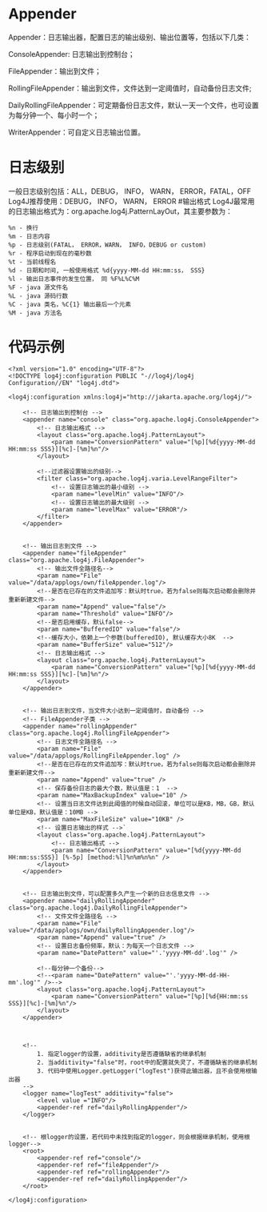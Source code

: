 # Appender
Appender：日志输出器，配置日志的输出级别、输出位置等，包括以下几类：

ConsoleAppender: 日志输出到控制台；

FileAppender：输出到文件；

RollingFileAppender：输出到文件，文件达到一定阈值时，自动备份日志文件;

DailyRollingFileAppender：可定期备份日志文件，默认一天一个文件，也可设置为每分钟一个、每小时一个；

WriterAppender：可自定义日志输出位置。
# 日志级别
一般日志级别包括：ALL，DEBUG， INFO， WARN， ERROR，FATAL，OFF
Log4J推荐使用：DEBUG， INFO， WARN， ERROR
#输出格式
Log4J最常用的日志输出格式为：org.apache.log4j.PatternLayOut，其主要参数为：

    %n - 换行
    %m - 日志内容
    %p - 日志级别(FATAL， ERROR，WARN， INFO，DEBUG or custom)
    %r - 程序启动到现在的毫秒数
    %t - 当前线程名
    %d - 日期和时间, 一般使用格式 %d{yyyy-MM-dd HH:mm:ss， SSS}
    %l - 输出日志事件的发生位置， 同 %F%L%C%M
    %F - java 源文件名
    %L - java 源码行数
    %C - java 类名，%C{1} 输出最后一个元素
    %M - java 方法名
# 代码示例
    <?xml version="1.0" encoding="UTF-8"?>
    <!DOCTYPE log4j:configuration PUBLIC "-//log4j/log4j Configuration//EN" "log4j.dtd">

    <log4j:configuration xmlns:log4j="http://jakarta.apache.org/log4j/">

        <!-- 日志输出到控制台 -->
        <appender name="console" class="org.apache.log4j.ConsoleAppender">
            <!-- 日志输出格式 -->
            <layout class="org.apache.log4j.PatternLayout">
                <param name="ConversionPattern" value="[%p][%d{yyyy-MM-dd HH:mm:ss SSS}][%c]-[%m]%n"/>
            </layout>
    
            <!--过滤器设置输出的级别-->
            <filter class="org.apache.log4j.varia.LevelRangeFilter">
                <!-- 设置日志输出的最小级别 -->
                <param name="levelMin" value="INFO"/>
                <!-- 设置日志输出的最大级别 -->
                <param name="levelMax" value="ERROR"/>
            </filter>
        </appender>
    
    
        <!-- 输出日志到文件 -->
        <appender name="fileAppender" class="org.apache.log4j.FileAppender">
            <!-- 输出文件全路径名-->
            <param name="File" value="/data/applogs/own/fileAppender.log"/>
            <!--是否在已存在的文件追加写：默认时true，若为false则每次启动都会删除并重新新建文件-->
            <param name="Append" value="false"/>
            <param name="Threshold" value="INFO"/>
            <!--是否启用缓存，默认false-->
            <param name="BufferedIO" value="false"/>
            <!--缓存大小，依赖上一个参数(bufferedIO), 默认缓存大小8K  -->
            <param name="BufferSize" value="512"/>
            <!-- 日志输出格式 -->
            <layout class="org.apache.log4j.PatternLayout">
                <param name="ConversionPattern" value="[%p][%d{yyyy-MM-dd HH:mm:ss SSS}][%c]-[%m]%n"/>
            </layout>
        </appender>
    
    
        <!-- 输出日志到文件，当文件大小达到一定阈值时，自动备份 -->
        <!-- FileAppender子类 -->
        <appender name="rollingAppender" class="org.apache.log4j.RollingFileAppender">
            <!-- 日志文件全路径名 -->
            <param name="File" value="/data/applogs/RollingFileAppender.log" />
            <!--是否在已存在的文件追加写：默认时true，若为false则每次启动都会删除并重新新建文件-->
            <param name="Append" value="true" />
            <!-- 保存备份日志的最大个数，默认值是：1  -->
            <param name="MaxBackupIndex" value="10" />
            <!-- 设置当日志文件达到此阈值的时候自动回滚，单位可以是KB，MB，GB，默认单位是KB，默认值是：10MB -->
            <param name="MaxFileSize" value="10KB" />
            <!-- 设置日志输出的样式 -->`
            <layout class="org.apache.log4j.PatternLayout">
                <!-- 日志输出格式 -->
                <param name="ConversionPattern" value="[%d{yyyy-MM-dd HH:mm:ss:SSS}] [%-5p] [method:%l]%n%m%n%n" />
            </layout>
        </appender>
    
    
        <!-- 日志输出到文件，可以配置多久产生一个新的日志信息文件 -->
        <appender name="dailyRollingAppender" class="org.apache.log4j.DailyRollingFileAppender">
            <!-- 文件文件全路径名 -->
            <param name="File" value="/data/applogs/own/dailyRollingAppender.log"/>
            <param name="Append" value="true" />
            <!-- 设置日志备份频率，默认：为每天一个日志文件 -->
            <param name="DatePattern" value="'.'yyyy-MM-dd'.log'" />
    
            <!--每分钟一个备份-->
            <!--<param name="DatePattern" value="'.'yyyy-MM-dd-HH-mm'.log'" />-->
            <layout class="org.apache.log4j.PatternLayout">
                <param name="ConversionPattern" value="[%p][%d{HH:mm:ss SSS}][%c]-[%m]%n"/>
            </layout>
        </appender>
    
    
    
        <!--
            1. 指定logger的设置，additivity是否遵循缺省的继承机制
            2. 当additivity="false"时，root中的配置就失灵了，不遵循缺省的继承机制
            3. 代码中使用Logger.getLogger("logTest")获得此输出器，且不会使用根输出器
        -->
        <logger name="logTest" additivity="false">
            <level value ="INFO"/>
            <appender-ref ref="dailyRollingAppender"/>
        </logger>
    
    
        <!-- 根logger的设置，若代码中未找到指定的logger，则会根据继承机制，使用根logger-->
        <root>
            <appender-ref ref="console"/>
            <appender-ref ref="fileAppender"/>
            <appender-ref ref="rollingAppender"/>
            <appender-ref ref="dailyRollingAppender"/>
        </root>
        
    </log4j:configuration>